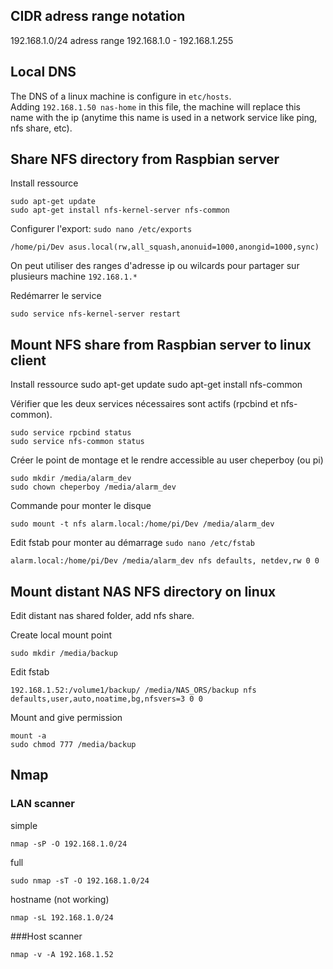 ## CIDR adress range notation
192.168.1.0/24 adress range 192.168.1.0 - 192.168.1.255

## Local DNS
The DNS of a linux machine is configure in `etc/hosts`.  
Adding `192.168.1.50 nas-home` in this file, the machine will replace this name with the ip (anytime this name is used in a network service like ping, nfs share, etc).

## Share NFS directory from Raspbian server
Install ressource

	sudo apt-get update
	sudo apt-get install nfs-kernel-server nfs-common

Configurer l'export: `sudo nano /etc/exports`
	
	/home/pi/Dev asus.local(rw,all_squash,anonuid=1000,anongid=1000,sync)

On peut utiliser des ranges d'adresse ip ou wilcards pour partager sur plusieurs machine `192.168.1.*`

Redémarrer le service

	sudo service nfs-kernel-server restart

## Mount NFS share from Raspbian server to linux client
Install ressource
	sudo apt-get update
	sudo apt-get install nfs-common

Vérifier que les deux services nécessaires sont actifs (rpcbind et nfs-common).

	sudo service rpcbind status
	sudo service nfs-common status

Créer le point de montage et le rendre accessible au user cheperboy (ou pi)

	sudo mkdir /media/alarm_dev
	sudo chown cheperboy /media/alarm_dev

Commande pour monter le disque

	sudo mount -t nfs alarm.local:/home/pi/Dev /media/alarm_dev

Edit fstab pour monter au démarrage `sudo nano /etc/fstab`

	alarm.local:/home/pi/Dev /media/alarm_dev nfs defaults, netdev,rw 0 0


## Mount distant NAS NFS directory on linux
Edit distant nas shared folder, add nfs share.

Create local mount point 
	
	sudo mkdir /media/backup

Edit fstab
	
	192.168.1.52:/volume1/backup/ /media/NAS_ORS/backup nfs defaults,user,auto,noatime,bg,nfsvers=3 0 0

Mount and give permission
 
	mount -a
	sudo chmod 777 /media/backup

## Nmap

### LAN scanner

simple

	nmap -sP -O 192.168.1.0/24

full

	sudo nmap -sT -O 192.168.1.0/24

hostname (not working)
	
	nmap -sL 192.168.1.0/24

###Host scanner

	nmap -v -A 192.168.1.52
